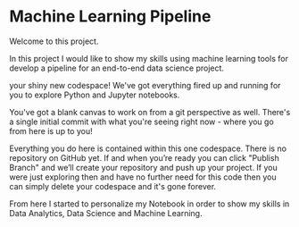 # Machine Learning Pipeline

Welcome to this project.

In this project I would like to show my skills using machine learning tools for develop a pipeline for an end-to-end data science project.

your shiny new codespace! We've got everything fired up and running for you to explore Python and Jupyter notebooks.

You've got a blank canvas to work on from a git perspective as well. There's a single initial commit with what you're seeing right now - where you go from here is up to you!

Everything you do here is contained within this one codespace. There is no repository on GitHub yet. If and when you’re ready you can click "Publish Branch" and we’ll create your repository and push up your project. If you were just exploring then and have no further need for this code then you can simply delete your codespace and it's gone forever.

From here I started to personalize my Notebook in order to show my skills in Data Analytics, Data Science and Machine Learning.